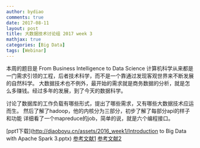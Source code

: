 ```yaml
---
author: bydiao
comments: true
date: 2017-08-11
layout: post
title: 大数据技术讨论组 2017 week 3
mathjax: true
categories: [Big Data]
tags: [Webinar]
---
```


本周的题目是    From Business Intelligence to Data Science
计算机科学从来都是一门需求引领的工程，后者技术科学，而不是一个靠通过发现客观世界来不断发展的自然科学。
大数据技术也不例外，最开始的需求就是商务数据的分析，就是怎么多赚钱。经过多年的发展，到了今天的数据科学。


讨论了数据库的工作负载有哪些形式，提出了哪些需求，又有哪些大数据技术应运而生。
然后了解了hadoop，他的内核分为三部分，初步了解了每部分api的样子和功能
详细看了一个mapreduce的job，简单的说，就是六个编程接口。




[ppt1下载](http://diaoboyu.cn/assets/2016_week1/Introduction to Big Data with Apache Spark 3.pptx)
[参考文献1](http://diaoboyu.cn/assets/2016_week1/spark-etl.pdf)
[参考文献2](http://diaoboyu.cn/assets/2016_week1/catalyst-sparksummit2017-final-forshare-170608210021.pptx)